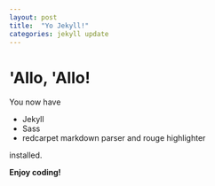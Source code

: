 ```yaml
---
layout: post
title:  "Yo Jekyll!"
categories: jekyll update
---
```


# 'Allo, 'Allo!

You now have

- Jekyll
- Sass
- redcarpet markdown parser and rouge highlighter

installed.

**Enjoy coding!**

